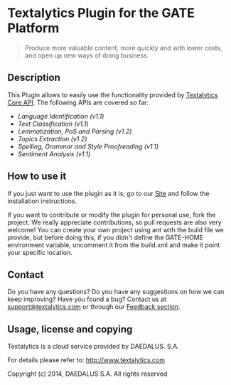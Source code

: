 # Textalytics Plugin for the GATE Platform

> Produce more valuable content, more quickly and with lower costs, and open up new ways of doing business.


## Description
This Plugin allows to easily use the functionality provided by [Textalytics Core API](https://textalytics.com/core). The following APIs are covered so far:

  * _Language Identification (v1.1)_
  * _Text Classification (v1.1)_
  * _Lemmatization, PoS and Parsing (v1.2)_
  * _Topics Extraction (v1.2)_
  * _Spelling, Grammar and Style Proofreading (v1.1)_
  * _Sentiment Analysis (v1.1)_

## How to use it
If you just want to use the plugin as it is, go to our [Site](http://textalytics.com/GATE-plugin-text-analytics) and follow the installation instructions.

If you want to contribute or modify the plugin for personal use, fork the project. We really appreciate contributions, so pull requests are also very welcome! You can create your own project using ant with the build file we provide, but before doing this, if you didn't define the GATE-HOME environment variable, uncomment it from the build.xml and make it point your specific location.


## Contact

Do you have any questions? Do you have any suggestions on how we can keep improving? Have you found a bug?
Contact us at support@textalytics.com or through our [Feedback section](https://textalytics.com/core/feedback).



## Usage, license and copying

Textalytics is a cloud service provided by DAEDALUS. S.A.

For details please refer to: http://www.textalytics.com

Copyright (c) 2014, DAEDALUS S.A. All rights reserved

